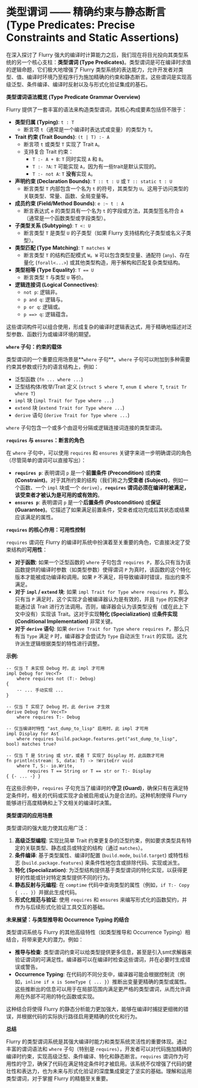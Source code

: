 # 类型谓词 —— 精确约束与静态断言 (Type Predicates: Precise Constraints and Static Assertions)

在深入探讨了 Flurry 强大的编译时计算能力之后，我们现在将目光投向其类型系统的另一个核心支柱：**类型谓词 (Type Predicates)**。类型谓词是可在编译时求值的逻辑命题，它们极大地增强了 Flurry 类型系统的表达能力，允许开发者对类型、值、编译时环境乃至程序行为施加精确的约束和静态断言。这些谓词是实现高级泛型、条件编译、编译时反射以及与形式化验证集成的基石。

**类型谓词语法概览 (Type Predicate Grammar Overview)**

Flurry 提供了一套丰富的语法来构造类型谓词，其核心构成要素包括但不限于：

*   **类型归属 (Typing)**: `t : T`
    *   断言项 `t`（通常是一个编译时表达式或变量）的类型为 `T`。
*   **Trait 约束 (Trait Bounds)**: `(t | T) :- A`
    *   断言项 `t` 或类型 `T` 实现了 Trait `A`。
    *   支持复合 Trait 约束：
        *   `T :- A + B`: `T` 同时实现 `A` 和 `B`。
        *   `T :- ?A`: `T` 可能实现 `A`，因为有一些trait是默认实现的。
        *   `T :- not A`: `T` **没有**实现 `A`。
*   **声明约束 (Declaration Bounds)**: `T :: t : U` 或 `T :: static t : U`
    *   断言类型 `T` 内部包含一个名为 `t` 的符号，其类型为 `U`。这用于访问类型的关联类型、常量、函数、全局变量等。
*   **成员约束 (Field/Method Bounds)**: `e :~ t : A`
    *   断言表达式 `e` 的类型具有一个名为 `t` 的字段或方法，其类型签名符合 `A`（通常是一个函数类型或字段类型）。
*   **子类型关系 (Subtyping)**: `T <: U`
    *   断言类型 `T` 是类型 `U` 的子类型（如果 Flurry 支持结构化子类型或名义子类型）。
*   **类型匹配 (Type Matching)**: `T matches W`
    *   断言类型 `T` 的结构匹配模式 `W`。`W` 可以包含类型变量、通配符 (`any`)、存在量化 (`forall<...>`) 或其他类型构造，用于解构和匹配复杂类型结构。
*   **类型相等 (Type Equality)**: `T == U`
    *   断言类型 `T` 与类型 `U` 等价。
*   **逻辑连接词 (Logical Connectives)**:
    *   `not p`: 逻辑非。
    *   `p and q`: 逻辑与。
    *   `p or q`: 逻辑或。
    *   `p ==> q`: 逻辑蕴含。

这些谓词构件可以组合使用，形成复杂的编译时逻辑表达式，用于精确地描述对泛型参数、函数行为或编译环境的期望。

**`where` 子句：约束的载体**

类型谓词的一个重要应用场景是**`where` 子句**。`where` 子句可以附加到多种需要约束其参数或行为的语言结构上，例如：

*   泛型函数 (`fn ... where ...`)
*   泛型结构体/枚举/Trait 定义 (`struct S where T`, `enum E where T`, `trait Tr where T`)
*   `impl` 块 (`impl Trait for Type where ...`)
*   `extend` 块 (`extend Trait for Type where ...`)
*   `derive` 语句 (`derive Trait for Type where ...`)

`where` 子句包含一个或多个由逗号分隔或逻辑连接词连接的类型谓词。

**`requires` 与 `ensures`：断言的角色**

在 `where` 子句中，可以使用 `requires` 和 `ensures` 关键字来进一步明确谓词的角色（尽管简单的谓词可以直接写出）：

*   **`requires p`**: 表明谓词 `p` 是一个**前置条件 (Precondition)** 或**约束 (Constraint)**。对于其所约束的结构（我们称之为**受束者 (Subject)**，例如一个函数、一个 `impl` 块或一个 `derive`），**`requires` 谓词必须在编译时被满足，该受束者才被认为是可用的或有效的**。
*   **`ensures p`**: 表明谓词 `p` 是一个**后置条件 (Postcondition)** 或**保证 (Guarantee)**。它描述了如果满足前置条件，受束者成功完成后其状态或结果应该满足的属性。

**`requires` 的核心作用：可用性控制**

`requires` 谓词在 Flurry 的编译时系统中扮演着至关重要的角色，它直接决定了受束结构的**可用性**：

*   **对于函数**: 如果一个泛型函数的 `where` 子句包含 `requires P`，那么只有当为该函数提供的编译时参数（如类型参数）使得谓词 `P` 为真时，该函数的这个特化版本才能被成功编译和调用。如果 `P` 不满足，将导致编译时错误，指出约束不满足。
*   **对于 `impl` / `extend` 块**: 如果 `impl Trait for Type where requires P`，那么只有当 `P` 满足时，这个实现才会被编译器认为是有效的，并且 `Type` 的实例才能通过该 Trait 进行方法调用。否则，编译器会认为该类型没有（或在此上下文中没有）实现该 Trait。这对于实现**特化 (Specialization)** 或**条件实现 (Conditional Implementation)** 非常关键。
*   **对于 `derive` 语句**: 如果 `derive Trait for Type where requires P`，那么只有当 `Type` 满足 `P` 时，编译器才会尝试为 `Type` 自动派生 `Trait` 的实现。这允许派生逻辑根据类型的特性进行调整。

**示例:**

```flurry
-- 仅当 T 未实现 Debug 时，此 impl 才可用
impl Debug for Vec<T>
    where requires not (T:- Debug)
{
    -- ... 手动实现 ...
}

-- 仅当 T 实现了 Debug 时，此 derive 才生效
derive Debug for Vec<T>
    where requires T:- Debug

-- 仅当编译时特性 "ast_dump_to_lisp" 启用时，此 impl 才可用
impl Display for Ast
    where requires build.package.features.get("ast_dump_to_lisp", bool) matches true?

-- 仅当 T 是 String 或 str，或者 T 实现了 Display 时，此函数才可用
fn println(stream: S, data: T) -> !WriteErr void
    where T, S:- io.Write,
        requires T == String or T == str or T:- Display
{ {- ... -} }
```

在这些示例中，`requires` 子句充当了编译时的**守卫 (Guard)**，确保只有在满足特定条件时，相关的代码或实现才会被启用或认为是合法的。这种机制使得 Flurry 能够进行高度精确和上下文相关的编译时决策。

**类型谓词的应用场景**

类型谓词的强大能力使其应用广泛：

1.  **高级泛型编程**: 实现比简单 Trait 约束更复杂的泛型约束，例如要求类型具有特定的关联类型、静态成员或特定的结构（通过 `matches`）。
2.  **条件编译**: 基于类型属性、编译时配置 (`build.mode`, `build.target`) 或特性标志 (`build.package.features`) 来条件性地包含或排除代码、实现或派生。
3.  **特化 (Specialization)**: 为泛型结构提供基于类型谓词的特化实现，以获得更好的性能或针对特定类型提供不同的行为。
4.  **静态反射与元编程**: 在 `comptime` 代码中查询类型的属性（例如，`if T:- Copy { ... }`）并据此生成代码。
5.  **形式化规范与验证**: 使用 `requires` 和 `ensures` 来编写形式化的函数契约，并作为与后续形式化验证工具交互的基础。

**未来展望：与类型推导和 Occurrence Typing 的结合**

类型谓词系统与 Flurry 的其他高级特性（如类型推导和 Occurrence Typing）相结合，将带来更大的潜力。例如：

*   **推导与检查**: 类型谓词约束可以给类型提供更多信息，甚至是引入smt求解器来验证谓词的可满足性。编译器可以在编译时检查这些谓词，并在必要时生成错误或警告。
*   **Occurrence Typing**: 在代码的不同分支中，编译器可能会根据控制流（例如，`inline if x is SomeType { ... }`）推断出变量更精确的类型或属性。这些推断出的信息可以用于在局部范围内满足更严格的类型谓词，从而允许调用在外部不可用的特化函数或实现。

这种结合将使得 Flurry 的静态分析能力更加强大，能够在编译时捕捉更细微的错误，并根据代码的实际执行路径启用更精确的优化和行为。

**总结**

Flurry 的类型谓词系统是其强大编译时能力和类型系统灵活性的重要体现。通过丰富的谓词语法和 `where` 子句（特别是 `requires`），开发者可以对代码施加精确的编译时约束，实现高级泛型、条件编译、特化和静态断言。`requires` 谓词作为可用性的守卫，确保了代码在满足特定条件时才被启用。该系统不仅增强了代码的健壮性和表达力，也为未来与形式化验证的深度集成奠定了坚实的基础。理解和运用类型谓词，对于掌握 Flurry 的精髓至关重要。
